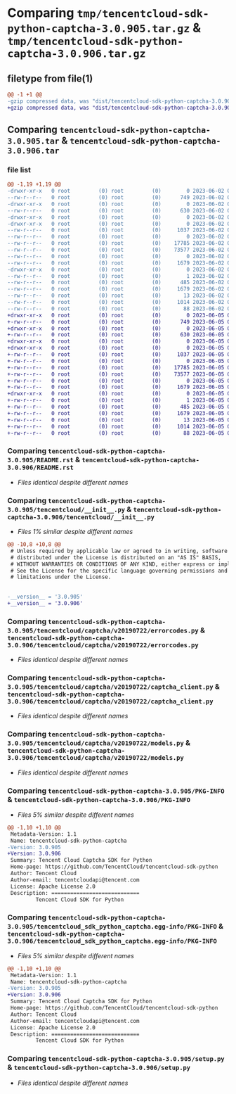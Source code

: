 # Comparing `tmp/tencentcloud-sdk-python-captcha-3.0.905.tar.gz` & `tmp/tencentcloud-sdk-python-captcha-3.0.906.tar.gz`

## filetype from file(1)

```diff
@@ -1 +1 @@
-gzip compressed data, was "dist/tencentcloud-sdk-python-captcha-3.0.905.tar", last modified: Fri Jun  2 00:22:08 2023, max compression
+gzip compressed data, was "dist/tencentcloud-sdk-python-captcha-3.0.906.tar", last modified: Mon Jun  5 00:28:34 2023, max compression
```

## Comparing `tencentcloud-sdk-python-captcha-3.0.905.tar` & `tencentcloud-sdk-python-captcha-3.0.906.tar`

### file list

```diff
@@ -1,19 +1,19 @@
-drwxr-xr-x   0 root         (0) root         (0)        0 2023-06-02 00:22:08.000000 tencentcloud-sdk-python-captcha-3.0.905/
--rw-r--r--   0 root         (0) root         (0)      749 2023-06-02 00:22:08.000000 tencentcloud-sdk-python-captcha-3.0.905/README.rst
-drwxr-xr-x   0 root         (0) root         (0)        0 2023-06-02 00:22:08.000000 tencentcloud-sdk-python-captcha-3.0.905/tencentcloud/
--rw-r--r--   0 root         (0) root         (0)      630 2023-06-02 00:22:08.000000 tencentcloud-sdk-python-captcha-3.0.905/tencentcloud/__init__.py
-drwxr-xr-x   0 root         (0) root         (0)        0 2023-06-02 00:22:08.000000 tencentcloud-sdk-python-captcha-3.0.905/tencentcloud/captcha/
-drwxr-xr-x   0 root         (0) root         (0)        0 2023-06-02 00:22:08.000000 tencentcloud-sdk-python-captcha-3.0.905/tencentcloud/captcha/v20190722/
--rw-r--r--   0 root         (0) root         (0)     1037 2023-06-02 00:22:08.000000 tencentcloud-sdk-python-captcha-3.0.905/tencentcloud/captcha/v20190722/errorcodes.py
--rw-r--r--   0 root         (0) root         (0)        0 2023-06-02 00:22:08.000000 tencentcloud-sdk-python-captcha-3.0.905/tencentcloud/captcha/v20190722/__init__.py
--rw-r--r--   0 root         (0) root         (0)    17785 2023-06-02 00:22:08.000000 tencentcloud-sdk-python-captcha-3.0.905/tencentcloud/captcha/v20190722/captcha_client.py
--rw-r--r--   0 root         (0) root         (0)    73577 2023-06-02 00:22:08.000000 tencentcloud-sdk-python-captcha-3.0.905/tencentcloud/captcha/v20190722/models.py
--rw-r--r--   0 root         (0) root         (0)        0 2023-06-02 00:22:08.000000 tencentcloud-sdk-python-captcha-3.0.905/tencentcloud/captcha/__init__.py
--rw-r--r--   0 root         (0) root         (0)     1679 2023-06-02 00:22:08.000000 tencentcloud-sdk-python-captcha-3.0.905/PKG-INFO
-drwxr-xr-x   0 root         (0) root         (0)        0 2023-06-02 00:22:08.000000 tencentcloud-sdk-python-captcha-3.0.905/tencentcloud_sdk_python_captcha.egg-info/
--rw-r--r--   0 root         (0) root         (0)        1 2023-06-02 00:22:08.000000 tencentcloud-sdk-python-captcha-3.0.905/tencentcloud_sdk_python_captcha.egg-info/dependency_links.txt
--rw-r--r--   0 root         (0) root         (0)      485 2023-06-02 00:22:08.000000 tencentcloud-sdk-python-captcha-3.0.905/tencentcloud_sdk_python_captcha.egg-info/SOURCES.txt
--rw-r--r--   0 root         (0) root         (0)     1679 2023-06-02 00:22:08.000000 tencentcloud-sdk-python-captcha-3.0.905/tencentcloud_sdk_python_captcha.egg-info/PKG-INFO
--rw-r--r--   0 root         (0) root         (0)       13 2023-06-02 00:22:08.000000 tencentcloud-sdk-python-captcha-3.0.905/tencentcloud_sdk_python_captcha.egg-info/top_level.txt
--rw-r--r--   0 root         (0) root         (0)     1014 2023-06-02 00:22:08.000000 tencentcloud-sdk-python-captcha-3.0.905/setup.py
--rw-r--r--   0 root         (0) root         (0)       88 2023-06-02 00:22:08.000000 tencentcloud-sdk-python-captcha-3.0.905/setup.cfg
+drwxr-xr-x   0 root         (0) root         (0)        0 2023-06-05 00:28:34.000000 tencentcloud-sdk-python-captcha-3.0.906/
+-rw-r--r--   0 root         (0) root         (0)      749 2023-06-05 00:28:34.000000 tencentcloud-sdk-python-captcha-3.0.906/README.rst
+drwxr-xr-x   0 root         (0) root         (0)        0 2023-06-05 00:28:34.000000 tencentcloud-sdk-python-captcha-3.0.906/tencentcloud/
+-rw-r--r--   0 root         (0) root         (0)      630 2023-06-05 00:28:34.000000 tencentcloud-sdk-python-captcha-3.0.906/tencentcloud/__init__.py
+drwxr-xr-x   0 root         (0) root         (0)        0 2023-06-05 00:28:34.000000 tencentcloud-sdk-python-captcha-3.0.906/tencentcloud/captcha/
+drwxr-xr-x   0 root         (0) root         (0)        0 2023-06-05 00:28:34.000000 tencentcloud-sdk-python-captcha-3.0.906/tencentcloud/captcha/v20190722/
+-rw-r--r--   0 root         (0) root         (0)     1037 2023-06-05 00:28:34.000000 tencentcloud-sdk-python-captcha-3.0.906/tencentcloud/captcha/v20190722/errorcodes.py
+-rw-r--r--   0 root         (0) root         (0)        0 2023-06-05 00:28:34.000000 tencentcloud-sdk-python-captcha-3.0.906/tencentcloud/captcha/v20190722/__init__.py
+-rw-r--r--   0 root         (0) root         (0)    17785 2023-06-05 00:28:34.000000 tencentcloud-sdk-python-captcha-3.0.906/tencentcloud/captcha/v20190722/captcha_client.py
+-rw-r--r--   0 root         (0) root         (0)    73577 2023-06-05 00:28:34.000000 tencentcloud-sdk-python-captcha-3.0.906/tencentcloud/captcha/v20190722/models.py
+-rw-r--r--   0 root         (0) root         (0)        0 2023-06-05 00:28:34.000000 tencentcloud-sdk-python-captcha-3.0.906/tencentcloud/captcha/__init__.py
+-rw-r--r--   0 root         (0) root         (0)     1679 2023-06-05 00:28:34.000000 tencentcloud-sdk-python-captcha-3.0.906/PKG-INFO
+drwxr-xr-x   0 root         (0) root         (0)        0 2023-06-05 00:28:34.000000 tencentcloud-sdk-python-captcha-3.0.906/tencentcloud_sdk_python_captcha.egg-info/
+-rw-r--r--   0 root         (0) root         (0)        1 2023-06-05 00:28:34.000000 tencentcloud-sdk-python-captcha-3.0.906/tencentcloud_sdk_python_captcha.egg-info/dependency_links.txt
+-rw-r--r--   0 root         (0) root         (0)      485 2023-06-05 00:28:34.000000 tencentcloud-sdk-python-captcha-3.0.906/tencentcloud_sdk_python_captcha.egg-info/SOURCES.txt
+-rw-r--r--   0 root         (0) root         (0)     1679 2023-06-05 00:28:34.000000 tencentcloud-sdk-python-captcha-3.0.906/tencentcloud_sdk_python_captcha.egg-info/PKG-INFO
+-rw-r--r--   0 root         (0) root         (0)       13 2023-06-05 00:28:34.000000 tencentcloud-sdk-python-captcha-3.0.906/tencentcloud_sdk_python_captcha.egg-info/top_level.txt
+-rw-r--r--   0 root         (0) root         (0)     1014 2023-06-05 00:28:34.000000 tencentcloud-sdk-python-captcha-3.0.906/setup.py
+-rw-r--r--   0 root         (0) root         (0)       88 2023-06-05 00:28:34.000000 tencentcloud-sdk-python-captcha-3.0.906/setup.cfg
```

### Comparing `tencentcloud-sdk-python-captcha-3.0.905/README.rst` & `tencentcloud-sdk-python-captcha-3.0.906/README.rst`

 * *Files identical despite different names*

### Comparing `tencentcloud-sdk-python-captcha-3.0.905/tencentcloud/__init__.py` & `tencentcloud-sdk-python-captcha-3.0.906/tencentcloud/__init__.py`

 * *Files 1% similar despite different names*

```diff
@@ -10,8 +10,8 @@
 # Unless required by applicable law or agreed to in writing, software
 # distributed under the License is distributed on an "AS IS" BASIS,
 # WITHOUT WARRANTIES OR CONDITIONS OF ANY KIND, either express or implied.
 # See the License for the specific language governing permissions and
 # limitations under the License.
 
 
-__version__ = '3.0.905'
+__version__ = '3.0.906'
```

### Comparing `tencentcloud-sdk-python-captcha-3.0.905/tencentcloud/captcha/v20190722/errorcodes.py` & `tencentcloud-sdk-python-captcha-3.0.906/tencentcloud/captcha/v20190722/errorcodes.py`

 * *Files identical despite different names*

### Comparing `tencentcloud-sdk-python-captcha-3.0.905/tencentcloud/captcha/v20190722/captcha_client.py` & `tencentcloud-sdk-python-captcha-3.0.906/tencentcloud/captcha/v20190722/captcha_client.py`

 * *Files identical despite different names*

### Comparing `tencentcloud-sdk-python-captcha-3.0.905/tencentcloud/captcha/v20190722/models.py` & `tencentcloud-sdk-python-captcha-3.0.906/tencentcloud/captcha/v20190722/models.py`

 * *Files identical despite different names*

### Comparing `tencentcloud-sdk-python-captcha-3.0.905/PKG-INFO` & `tencentcloud-sdk-python-captcha-3.0.906/PKG-INFO`

 * *Files 5% similar despite different names*

```diff
@@ -1,10 +1,10 @@
 Metadata-Version: 1.1
 Name: tencentcloud-sdk-python-captcha
-Version: 3.0.905
+Version: 3.0.906
 Summary: Tencent Cloud Captcha SDK for Python
 Home-page: https://github.com/TencentCloud/tencentcloud-sdk-python
 Author: Tencent Cloud
 Author-email: tencentcloudapi@tencent.com
 License: Apache License 2.0
 Description: ============================
         Tencent Cloud SDK for Python
```

### Comparing `tencentcloud-sdk-python-captcha-3.0.905/tencentcloud_sdk_python_captcha.egg-info/PKG-INFO` & `tencentcloud-sdk-python-captcha-3.0.906/tencentcloud_sdk_python_captcha.egg-info/PKG-INFO`

 * *Files 5% similar despite different names*

```diff
@@ -1,10 +1,10 @@
 Metadata-Version: 1.1
 Name: tencentcloud-sdk-python-captcha
-Version: 3.0.905
+Version: 3.0.906
 Summary: Tencent Cloud Captcha SDK for Python
 Home-page: https://github.com/TencentCloud/tencentcloud-sdk-python
 Author: Tencent Cloud
 Author-email: tencentcloudapi@tencent.com
 License: Apache License 2.0
 Description: ============================
         Tencent Cloud SDK for Python
```

### Comparing `tencentcloud-sdk-python-captcha-3.0.905/setup.py` & `tencentcloud-sdk-python-captcha-3.0.906/setup.py`

 * *Files identical despite different names*

